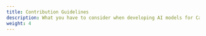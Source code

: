 ```yaml
---
title: Contribution Guidelines
description: What you have to consider when developing AI models for Care for Rare.
weight: 4
---
```

